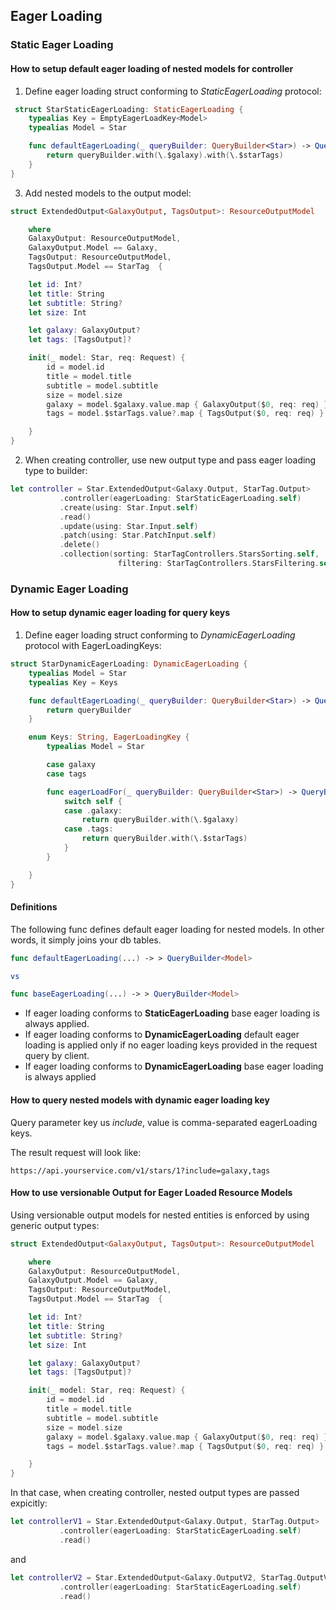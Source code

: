 ## Eager Loading

### Static Eager Loading
#### How to setup default eager loading of nested models for controller

1. Define eager loading struct conforming to *StaticEagerLoading* protocol:


```swift
 struct StarStaticEagerLoading: StaticEagerLoading {
    typealias Key = EmptyEagerLoadKey<Model>
    typealias Model = Star

    func defaultEagerLoading(_ queryBuilder: QueryBuilder<Star>) -> QueryBuilder<Star> {
        return queryBuilder.with(\.$galaxy).with(\.$starTags)
    }
}
```
3. Add nested models to the output model:

```swift 
struct ExtendedOutput<GalaxyOutput, TagsOutput>: ResourceOutputModel

    where
    GalaxyOutput: ResourceOutputModel,
    GalaxyOutput.Model == Galaxy,
    TagsOutput: ResourceOutputModel,
    TagsOutput.Model == StarTag  {

    let id: Int?
    let title: String
    let subtitle: String?
    let size: Int

    let galaxy: GalaxyOutput?
    let tags: [TagsOutput]?

    init(_ model: Star, req: Request) {
        id = model.id
        title = model.title
        subtitle = model.subtitle
        size = model.size
        galaxy = model.$galaxy.value.map { GalaxyOutput($0, req: req) }
        tags = model.$starTags.value?.map { TagsOutput($0, req: req) }

    }
}

```
 

2. When creating controller, use new output type and pass eager loading type to builder:
```swift
let controller = Star.ExtendedOutput<Galaxy.Output, StarTag.Output>
           .controller(eagerLoading: StarStaticEagerLoading.self)
           .create(using: Star.Input.self)
           .read()
           .update(using: Star.Input.self)
           .patch(using: Star.PatchInput.self)
           .delete()
           .collection(sorting: StarTagControllers.StarsSorting.self, 
                        filtering: StarTagControllers.StarsFiltering.self)
```


### Dynamic Eager Loading
#### How to setup dynamic eager loading for query keys

1. Define eager loading struct conforming to *DynamicEagerLoading* protocol with EagerLoadingKeys:

```swift 
struct StarDynamicEagerLoading: DynamicEagerLoading {
    typealias Model = Star
    typealias Key = Keys

    func defaultEagerLoading(_ queryBuilder: QueryBuilder<Star>) -> QueryBuilder<Star> {
        return queryBuilder
    }

    enum Keys: String, EagerLoadingKey {
        typealias Model = Star

        case galaxy
        case tags

        func eagerLoadFor(_ queryBuilder: QueryBuilder<Star>) -> QueryBuilder<Star> {
            switch self {
            case .galaxy:
                return queryBuilder.with(\.$galaxy)
            case .tags:
                return queryBuilder.with(\.$starTags)
            }
        }

    }
}
```


#### Definitions
The following func defines default eager loading for nested models. In other words, it simply joins your db tables.


```swift
func defaultEagerLoading(...) -> > QueryBuilder<Model> 

vs

func baseEagerLoading(...) -> > QueryBuilder<Model>
```

- If eager loading conforms to **StaticEagerLoading** base eager loading is always applied. 
- If eager loading conforms to **DynamicEagerLoading** default eager loading is applied only if no eager loading keys provided in the request query by client.
- If eager loading conforms to **DynamicEagerLoading** base eager loading is always applied

#### How to query nested models with dynamic eager loading key

Query parameter key us *include*, value is comma-separated eagerLoading keys.

The result request will look like:
```
https://api.yourservice.com/v1/stars/1?include=galaxy,tags
```



#### How to use versionable Output for Eager Loaded Resource Models

Using versionable output models for nested entities is enforced by using generic output types:


```swift 
struct ExtendedOutput<GalaxyOutput, TagsOutput>: ResourceOutputModel

    where
    GalaxyOutput: ResourceOutputModel,
    GalaxyOutput.Model == Galaxy,
    TagsOutput: ResourceOutputModel,
    TagsOutput.Model == StarTag  {

    let id: Int?
    let title: String
    let subtitle: String?
    let size: Int

    let galaxy: GalaxyOutput?
    let tags: [TagsOutput]?

    init(_ model: Star, req: Request) {
        id = model.id
        title = model.title
        subtitle = model.subtitle
        size = model.size
        galaxy = model.$galaxy.value.map { GalaxyOutput($0, req: req) }
        tags = model.$starTags.value?.map { TagsOutput($0, req: req) }

    }
}

```

In that case, when creating controller, nested output types are passed expicitly:

```swift
let controllerV1 = Star.ExtendedOutput<Galaxy.Output, StarTag.Output>
           .controller(eagerLoading: StarStaticEagerLoading.self) 
           .read()
```
and 

```swift
let controllerV2 = Star.ExtendedOutput<Galaxy.OutputV2, StarTag.OutputV2>
           .controller(eagerLoading: StarStaticEagerLoading.self) 
           .read()
```
